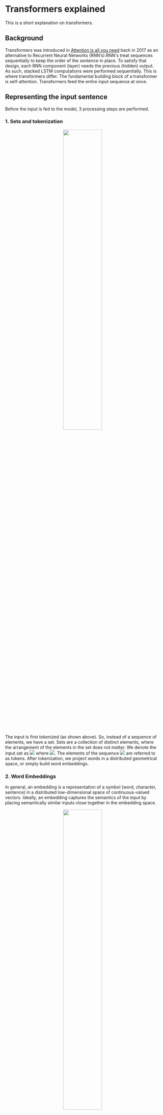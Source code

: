# Transformers explained

This is a short explanation on transformers. 

## Background
Transformers was introduced in [Attention is all you need](https://arxiv.org/abs/1706.03762) back in 2017 as an alternative to Recurrent Neural Networks (RNN’s).RNN's treat sequences sequentially to keep the order of the sentence in place. To satisfy that design, each RNN component (layer) needs the previous (hidden) output. As such, stacked LSTM computations were performed sequentially. This is where transformers differ. The fundamental building block of a transformer is self-attention. Transformers feed the entire input sequence at once.

## Representing the input sentence
Before the input is fed to the model, 3 processing  steps are performed. 

### 1. Sets and tokenization
<p align="center">
    <img src="https://theaisummer.com/static/c9a851690a62f1faaf054430ca35ab20/c7dcc/tokenization.png" style="width:50%">
</p>
The input is first tokenized (as shown above). So, instead of a sequence of elements, we have a set. Sets are a collection of distinct elements, where the arrangement of the elements in the set does not matter. We denote the input set as 
<img src="https://render.githubusercontent.com/render/math?math=X = x_1,x_2. \ldots, x_N"> where 
<img src="https://render.githubusercontent.com/render/math?math=x \in R^{N \times d_{in}}">. The elements of the sequence <img src="https://render.githubusercontent.com/render/math?math=x_i"> are referred to as tokens.
After tokenization, we project words in a distributed geometrical space, or simply build word embeddings.


### 2. Word Embeddings
In general, an embedding is a representation of a symbol (word, character, sentence) in a distributed low-dimensional space of continuous-valued vectors. Ideally, an embedding captures the semantics of the input by placing semantically similar inputs close together in the embedding space.


<p align="center">
    <img src="https://media2.giphy.com/media/p5MMLRVr2Om34WU9pg/giphy.gif?cid=790b7611128d6740994480011c0c936275431bd1844f4e51&rid=giphy.gif&ct=g" style="width:50%">
</p>

We will now provide some notion of order in the set through positional encodings.

### 3. Positional encodings
When you convert a sequence into a set (tokenization), you lose the notion of order. Since transformers process sequences as sets, they are, in theory, permutation invariant. Officially, positional encoding is a set of small constants, which are added to the word embedding vector before the first self-attention layer. 

We try to provide some context to each word (token). o if the same word appears in a different position, the actual representation will be slightly different, depending on where it appears in the input sentence.

<p align="center">
    <img src="https://theaisummer.com/static/257848131da90edbf099aa8c4bf392c4/27524/input-processing-tokenization-embedding.png" style="width:40%">
</p>

In the transformer paper, the authors came up with the sinusoidal function for the positional encoding. The sine function tells the model to pay attention to a particular wavelength <img src="https://render.githubusercontent.com/render/math?math=\lambda">. Given a signal <img src="https://render.githubusercontent.com/render/math?math=y(x) = \sin (k x)y(x)=sin(kx)"> the wavelength will be <img src="https://render.githubusercontent.com/render/math?math=k = \frac{2 \pi}{\lambda}">. In our case the λ will be dependent on the position in the sentence. i is used to distinguish between odd and even positions.

Mathematically:
<p align="center">
    <img src="https://render.githubusercontent.com/render/math?math=PE(pos,2i)=\sin(\frac{pos}{10000^{2i/512}})" style="width:30%">
</p>
<p align="center">
    <img src="https://render.githubusercontent.com/render/math?math=PE(pos,{2*i} *plus* {1})=\cos(\frac{pos}{10000^{2i/512}})" style="width:35%">
</p>
where  <img src="https://render.githubusercontent.com/render/math?math=512 = d_{model}">, which is the dimensionality of the embedding vectors. Below is a @D visualization of a positional encoding.


<p align="center">
    <img src="https://theaisummer.com/static/a662e9c10a5401d1bd1ccdce52dfdbd6/c1b63/positional-encoding.png" style="width:60%">
</p>

This is in contrast to recurrent models, where we have an order but we are struggling to pay attention to tokens that are not close enough.

## Fundamental concepts of the Transformer
We now provide some necessary background information needed to understand some ideas introduced within the transformer architecture. 
### Feature-based attention: The Key, Value, and Query
Key-value-query concepts come from information retrieval systems.This concept is important to grasp. Let's take youtube search as an example.

When you search (**query**) for a particular video, the search engine will map your query against a set of video titles, descriptions, etc. (**keys**) associated with stored videos. The algorithm then returns the best matched videos (**values**). This is the foundation of content/**feature-based lookup**.

<p align="center">
    <img src="https://theaisummer.com/static/2e000851b686eb35c6c3c06522437715/26a94/attention-as-database-query.png" style="width:60%">
</p>

In the single video retrieval example, the attention is the choice of the video with a maximum relevance score. But we can relax this idea. To this end, the main difference between attention and retrieval systems is that we introduce a more abstract and smooth notion of ‘retrieving’ an object. By defining a degree of similarity (weight) between our representations (videos for youtube) we can weight our query. Instead of choosing where to look according to the position within a sequence, we now attend to the content that we wanna look at. 

We use the **keys** to define the attention weights to look at the data and the values as the information that we will actually get. For the so-called mapping, we need to quantify similarity, that we will be seeing next.


### Vector similarity in high dimensional spaces
In geometry, the **inner vector product** is interpreted as a vector projection. One way to define vector similarity is by computing the normalized inner product. In low dimensional space, like the 2D example below, this would correspond to the cosine value.
<p align="center">
    <img src="https://theaisummer.com/static/ebfe1b1dbab018e608a77f85457e52db/16caa/vector-similarity.png" style="width:24%">
</p>
Mathematically:
<p align="center">
    <img src="https://render.githubusercontent.com/render/math?math=sim(a,b)=\cos(a,b)=\frac{a b}{|a||b|}=\frac{1}{s}*a b" style="width:35%">
</p>
We can associate the similarity between vectors that represent anything (i.e. animals) by calculating the scaled dot product, namely the cosine of the angle.

In transformers, this is the most basic operation and is handled by the self-attention layer as we’ll see.


## Self-Attention: The Transformer encoder
''Self-attention, sometimes called intra-attention, is an attention mechanism relating different positions of a single sequence in order to compute a representation of the sequence.” ~ Ashish Vaswani et al. [2] from Google Brain''

Self-attention enables us to find correlations between different words of the input indicating the syntactic and contextual structure of the sentence.

Let’s take the input sequence “Hello I love you” for example. A trained self-attention layer will associate the word “love” with the words ‘I” and “you” with a higher weight than the word “Hello”. From linguistics, we know that these words share a subject-verb-object relationship and that’s an intuitive way to understand what self-attention will capture.

<p align="center">
    <img src="https://theaisummer.com/static/4022cf02281d234e0e85fa44ad08b4e2/9f933/self-attention-probability-score-matrix.png" style="width:30%">
</p>

In practice, the Transformer uses 3 different representations: the Queries, Keys and Values of the embedding matrix. This can easily be done by multiplying our input <img src="https://render.githubusercontent.com/render/math?math=X \in R^{N \times d_k}"> with 3 different weight matrices <img src="https://render.githubusercontent.com/render/math?math=W_Q, W_K  \text{ and } W_V \in R^{d_k \times d_{model}}">. This is just a matrix multiplication in the original word embeddings. The resulted dimension will be smaller: <img src="https://render.githubusercontent.com/render/math?math=d_k > d_{model}">.


<p align="center">
    <img src="https://theaisummer.com/static/56773616d30b9dcb31aa792f2d701276/c1b63/key-query-value.png" style="width:70%">
</p>

Having the Query, Value and Key matrices, we can now apply the self-attention layer as:

<p align="center">
    <img src="https://render.githubusercontent.com/render/math?math=\text{Attention}(Q,K,V)=\softmax(\frac{QK^T}{\sqrt{d_k}})V" style="width:35%">
</p>

In the original paper, the scaled dot-product attention was chosen as a scoring function to represent the correlation between two words (the attention weight). Note that we can also utilize another similarity function. The <img src="https://render.githubusercontent.com/render/math?math=\sqrt{d_{k}}"> is here simply as a scaling factor to make sure that the vectors won’t explode.


Following the database-query paradigm we introduced before, this term simply finds the similarity of the searching query with an entry in a database. Finally, we apply a softmax function to get the final attention weights as a probability distribution.

Remember that we have distinguished the Keys (K) from the Values (V) as distinct representations. Thus, the final representation is the self-attention matrix <img src="https://render.githubusercontent.com/render/math?math=\softmax\left(\frac{\textbf{Q} \textbf{K}^{T}}{\sqrt{d_{k}}}\right)"> multiplied with the Value (V) matrix. 

You can think of the attention matrix as where to look and the value matrix as what I actually want to get.

In the context of vector similarity, we have matrices instead of vectors and as a result matrix multiplications. We also don;t scale down by vector magnitude but by matrix size (d_k), which is the number of words in the sentence.

The next steps are normalization and skip connections, similar to processing a tensor after convolution or recurrency. 

## Short residual skip connections
Skip connections give a transformer a tiny ability to allow the representations of different levels of processing to interact. With the forming of multiple paths, we can “pass” our higher-level understanding of the last layers to the previous layers.  This allows us to re-modulate how we understand the input. For more information on [skip connections](https://theaisummer.com/skip-connections/).

## Layer normalization
In Layer Normalization (LN), the mean and variance are computed across channels and spatial dims. In language, each word is a vector. Since we are dealing with vectors we only have one spatial dimension.

<p align="center">
    <img src="https://render.githubusercontent.com/render/math?math=\mu_{n}=\frac{1}{K} \sum_{k=1}^{K} x_{nk}" style="width:18%">
</p>
<br>
<p align="center">
    <img src="https://render.githubusercontent.com/render/math?math=\sigma_{n}^{2}=\frac{1}{K} \sum_{k=1}^{K}\left(x_{nk}-\mu_{n}\right)^{2}" style="width:25%">
</p>
<br>
<p align="center">
    <img src="https://render.githubusercontent.com/render/math?math=\hat{x}_{nk}= \frac{x_{nk}-\mu_{n}}{\sqrt{\sigma_{n}^{2} *plus* \epsilon}}, \hat{x}_{nk} \in R" style="width:25%">
</p>

<br>
<p align="center">
    <img src="https://render.githubusercontent.com/render/math?math=\mathrm{LN}_{\gamma, \beta}\left(x_{n}\right) =\gamma \hat{x}_{n} *plus*\beta ,x_{n} \in R^{K}" style="width:30%">
</p>
<br>
In a 4D tensor with merged spatial dimensions, we can visualize this with the following figure:

<p align="center">
    <img src="https://theaisummer.com/static/3ed7199184645f3e632d17ab6441244f/63a68/layer-norm.png" style="width:40%">
</p>

After applying a [normalization](https://theaisummer.com/normalization/) layer and forming a residual skip connection we are here:

<p align="center">
    <img src="https://theaisummer.com/static/f6068bcb3559a017af003c2bde071bcf/e3b18/encoders-attention-with-normalizarion.png" style="width:30%">
</p>

Even though this could be a stand-alone building block, the creators of the transformer add another linear layer on top and renormalize it along with another skip connection.

## Linear layer
linear layer (PyTorch), dense layer (Keras), feed-forward layer (old ML books), fully connected layer. We will simply say linear layer which is:

<p align="center">
    <img src="https://render.githubusercontent.com/render/math?math=y = xW^T+b" style="width:10%">
</p>

Where **W** is a matrix and **x,y,b** are vectors. They add two linear layers with dropout and non-linearities in between.

```
import torch.nn as nn
dim = 512
dim_linear_block = 512*4

linear = nn.Sequential(
    nn.Linear(dim, dim_linear_block),
    nn.ReLU,
    nn.Dropout(dropout),
    nn.Linear(dim_linear_block, dim),
    nn.Dropout(dropout))
```

The main intuition is that they project the output of self-attention in a higher dimensional space (X4 in the paper). This solves bad initializations and rank collapse. We will depict it in the diagrams simply as Linear.

This (almost) concludes encoder part of the transformer with N such building blocks, as depicted below:

<p align="center">
    <img src="https://theaisummer.com/static/dc71435f329458ee5cc09cb2ea09ebf8/7bc0b/encoder-without-multi-head.png" style="width:30%">
</p>

The final aspect to explore is multi-head attention

## The core building block: Multi-head attention and parallel implementation

In the original paper, the authors expand on the idea of self-attention to multi-head attention. In essence, we run through the attention mechanism several times.

Each time, we map the independent set of Key, Query, Value matrices into different lower dimensional spaces and compute the attention there (the output is called a “head”). The mapping is achieved by multiplying each matrix with a separate weight matrix, denoted as <img src="https://render.githubusercontent.com/render/math?math=W_i^K, W_i^Q, W_i^V \in R^{d_model \times d_k}">.

To compensate for the extra complexity, the output vector size is divided by the number of heads. Specifically, in the vanilla transformer, they use <img src="https://render.githubusercontent.com/render/math?math=d_{model}=512d"> model and h=8 heads, which gives us vector representations of 64. Now, the model has multiple independent paths (ways) to understand the input.

The heads are then concatenated and transformed using a square weight matrix <img src="https://render.githubusercontent.com/render/math?math=W^O \in R^{d_{model} \times d_{model}}"> since <img src="https://render.githubusercontent.com/render/math?math=d_{model} = hd_k">

Putting this together we get:

<p align="center">
    <img src="https://render.githubusercontent.com/render/math?math=\text{MultiHead}(Q,K,V) = \text{concat}(head_1, head_2, \ldots, head_h)W^O" style="width:47%">
</p>
where
<p align="center">
    <img src="https://render.githubusercontent.com/render/math?math=head_i = \text{Attention}(QW_i^Q,KW_i^K,VW_i^V)" style="width:30%">
</p>
where again
<p align="center">
    <img src="https://render.githubusercontent.com/render/math?math=QW_i^Q,KW_i^K,VW_i^V \in R^{d_{model}\times d_k}" style="width:25%">
</p>

Since heads are independent from each other, we can perform the self-attention computation in parallel on different workers:

<p align="center">
    <img src="https://theaisummer.com/static/9dc2e417714211a5166ece483b862d75/442cb/parallel-multi-head-attention.png" style="width:60%">
</p>

The intuition behind multihead attention is that it allows us to attend to different parts of the sequence differently each time. This practically means that:
- The model can better capture **positional information** because each head will attend to different segments of the input. The combination of them will give us a more robust representation.
- Each head will capture different contextual information as well, by correlating words in a unique manner.


''Multi-head attention allows the model to jointly attend to information from different representation subspaces at different positions. With a single attention head, averaging inhibits this.''

We will depict Multi-head self-attention in our diagrams like this:

<p align="center">
    <img src="https://theaisummer.com/static/bba48bd14e38ede88ac1cacd8a638d6d/a4078/multi-head-attention.png" style="width:30%">
</p>

Helpful resource on multihead attention: [Pytorch implementation using the einsum notation.](https://theaisummer.com/einsum-attention/)

## Summuary of encoder
Input is processed in 3 steps:
1. Word embeddings of the input sentence are computed simultaneously.
2. Positional encodings are then applied to each embedding resulting in word vectors that also include positional information.
3. The word vectors are passed to the first encoder block.

Each block consists of the following layers in the same order:
1. A multi-head self-attention layer to find correlations between each word

2. A normalization layer

3. A residual connection around the previous two sublayers

4. A linear layer

5. A second normalization layer

6. A second residual connection

Note that the above block can be replicated several times to form the Encoder. In the original paper, the encoder composed of 6 identical blocks.

<p align="center">
    <img src="https://theaisummer.com/static/18072c01858310b080b3b6d9b4950175/e45a9/encoder.png" style="width:30%">
</p>

## The decoder
The decoder consists of all the aforementioned components plus two novel ones. As before:

1. The output sequence is fed in its entirety and word embeddings are computed

2. Positional encoding are again applied

3. And the vectors are passed to the first Decoder block

Each decoder block includes:

1. A Masked multi-head self-attention layer

2. A normalization layer followed by a residual connection

3. A new multi-head attention layer (known as Encoder-Decoder attention)

4. A second normalization layer and a residual connection

5. A linear layer and a third residual connection

The decoder block appears again 6 times. The final output is transformed through a final linear layer and the output probabilities are calculated with the standard softmax function.

<p align="center">
    <img src="https://theaisummer.com/static/7d6c2aa7af90f14cf44d533cbf88726e/8ff13/decoder.png" style="width:30%">
</p>

The output probabilities predict the next token in the output sentence. How? In essence, we assign a probability to each word in the French language and we simply keep the one with the highest score.

To put things into perspective, the original model was trained on the WMT 2014 English-French dataset consisting of 36M sentences and 32000 tokens.

While most concepts of the decoder are already familiar, there are two more that we need to discuss. Let’s start with the Masked multi-head self-attention layer.

## Masked Multi-head attention

In case you haven’t realized, in the decoding stage, we predict one word (token) after another. In such NLP problems like machine translation, sequential token prediction is unavoidable. As a result, the self-attention layer needs to be modified in order to consider only the output sentence that has been generated so far.

In our translation example, the input of the decoder on the third pass will be “Bonjour”, “je” … …”.

As you can tell, the difference here is that we don’t know the whole sentence because it hasn’t been produced yet. That’s why we need to disregard the unknown words. Otherwise, the model would just copy the next word! To achieve this, we mask the next word embeddings (by setting them to −inf).

Mathematically we have:

<p align="center">
    <img src="https://render.githubusercontent.com/render/math?math=\text{MaskedAttention}(Q,K,V) = \softmax(\frac{QK^T*plus*M}{\sqrt{d_k}})V" style="width:45%">
</p>

where the matrix M (mask) consists of zeros and -inf. Zeros will become ones with the exponential while infinities become zeros. 

This effectively has the same effect as removing the corresponding connection. The remaining principles are exactly the same as the encoder’s attention. And once again, we can implement them in parallel to speed up the computations.

Obviously, the mask will change for every new token we compute.

## Encoder-Decoder attention:
This is actually where the decoder processes the encoded representation. The attention matrix generated by the encoder is passed to another attention layer alongside the result of the previous Masked Multi-head attention block.

The intuition behind the encoder-decoder attention layer is to combine the input and output sentence. The encoder’s output encapsulates the final embedding of the input sentence. It is like our database. So we will use the encoder output to produce the Key and Value matrices. On the other hand, the output of the Masked Multi-head attention block contains the so far generated new sentence and is represented as the Query matrix in the attention layer. Again, it is the “search” in the database.

''The encoder-decoder attention is trained to associate the input sentence with the corresponding output word.''
It will eventually determine how related each English word is with respect to the French words. This is essentially where the mapping between English and French is happening.


Notice that the output of the last block of the encoder will be used in each decoder block.


## Why the transformer architecture works so well
1. **Distributed and independent representations at each block**: Each transformer block has h=8 contextualized representations. Intuitively, you can think of it as the multiple feature maps of a convolution layer that capture different features from the image. The difference with convolutions is that here we have multiple views (linear reprojections) to other spaces. This is of course possible by initially representing words as vectors in a euclidean space (and not as discrete symbols).
2. **The meaning heavily depends on the context**: This is exactly what self-attention is all about! We associate relationships between word representation expressed by the attention weights. There is no notion of locality since we naturally let the model make global associations.
3. **Multiple encoder and decoder blocks**: With more layers, the model makes more abstract representations. Similar to stacking recurrent or convolution blocks we can stack multiple transformer blocks. The first block associates word-vector pairs, the second pairs of pairs, the third of pairs of pairs of pairs, and so on. In parallel, the multiple heads focus on different segments of the pairs. This is analogous to the receptive field but in terms of pairs of distributed representations.
4. **Combination of high and low-level information**: Skip-connections enable top-down understanding to flow back with the multiple gradient paths that flow backward.

## Self-attention VS linear layers VS convolutions
What is the difference between attention and a feedforward layer? Don't linear layers do exactly the same operations to an input vector as attention? No, You see the values of the self-attention weights are computed on the fly. They are data-dependent dynamic weights because they change dynamically in response to the data (fast weights).

For example, each word in the translated sequence (Bonjour, je t’aime) will attend differently with respect to the input.

On the other hand, the weights of a feedforward (linear) layer change very slowly with stochastic gradient descent. In convolutions, we further constrict the (slow) weight to have a fixed size, namely the kernel size.


### Attention in more detail:
Query vector is compared to a set of Key vectors and see how similar/compatible they are. Each Key vector comes paired with a value vector. They greater the compatibility of a given key with a query, the greater influence the corresponding value will have on the output of the attention mechanism. All Query, Keys and Values matrices are learned during training. 

For each head of multi-head attention, the following happens:
- Each word in the input sequence is assigned a embedding. From each embedding, a key , query and value vector is extracted through linear transformations. 
- Compatibility between Keys and Query matrices are determined through dot-product-attention. A greater dot product implies greater compatibility. We achieve a alpha vector of length the same size as the input sequence. This is a set of unnormalized weights and are normalized through a softmax, but first rescaled by the dimensionality of the query and key vectors d_k. This is done since the performance seems to suffer for larger values of d_k. This is hypothesized to be due to the softmax's gradient vanishing for high magnitude input. Variance of fot product grows with d_k and softmax gradient eventually vanishes. Thus dividing by the standard deviation helps counteract this. 

<p align="center">
    <img src="https://render.githubusercontent.com/render/math?math=<\alpha_0, \alpha_1, \ldots, \alpha_n> = \softmax(\frac{<\alpha_0, \alpha_1, \ldots, \alpha_n>}{\sqrt{d_k}})" style="width:45%">
</p>

- Once the attention weights are normalized, we create a linear combination of the value vectors and is the output of the attention mechanism. 
  <p align="center">
    <img src="https://render.githubusercontent.com/render/math?math=\alpha_0 \times v_0 *plus* \alpha_1 \times v_1*plus* \ldots *plus*\alpha_n \times v_n " style="width:45%">
</p>
- This is used as an updated representation of the word. But, this is done for every word (in parallel)
- This is done in parallel, by stacking the Q, K and V, vectors in matrices
<p align="center">
    <img src="https://render.githubusercontent.com/render/math?math=\text{Attention}(Q,K,V) = \softmax(\frac{QK^T}{\sqrt{d_k}})V" style="width:40%">
</p>
- The output is a matrix, where each row is an updated representation for the word in the corresponding row position. 
- Attention is interpretable since we can observe the attention weights. We can determine the learned semantic structure of a sentence (in the case of text input).
- This is only for a single attention head. If only one head is used, the linear combination of value vectors leads to a averaging affect that limits the resolution of the learned representation. To alleviate this, authors proposed using multiple attention heads that can learn different representations simultaneously.
- For h attention heads, we'll have h sets of learned projection matrices W_i^Q,W_i^V,W_i^K of dimension D x d_k for Q and K. D=d_model which is the embedding dimensionality. And D x d_v for V, d_v (value dimensionality is often set to d_k)
- The multihead attention block computes the original attention block h times

<p align="center">
    <img src="https://render.githubusercontent.com/render/math?math=\text{MultiHead}(Q,K,V) = Concat(head_1. head_2, \ldots, head_h)W^O" style="width:45%">
</p>
where
<p align="center">
    <img src="https://render.githubusercontent.com/render/math?math=\text{head}_i = \text{Attention}(QW_i^Q,KW_i^K, VW_i^V)" style="width:35%">
</p>
- Q, K and V are identical (stacked word representations at a given layer). The h output matrices are concatenated and then multiplied by another weight matrix W^O to linearly project the learned representations back to the original embedding dimensionality.
- In the paper d_k = d_v = D/h and W^O = D x D
- Note that multihead attention does not process the input sequentially. So how does it take order into account?


### Positional Encoding in more detail:
- Similar to how each word token is mapped to a fixed sized vector embedding. Position tokens are assigned for this reason
- One way of doing this is by learnable lookup table for position tokens, the authors however proposed a handcrafted fixed encoding scheme

<p align="center">
    <img src="https://render.githubusercontent.com/render/math?math=PE(pos,2i)=\sin(\frac{pos}{10000^{2i/D}})" style="width:30%">
</p>
<p align="center">
    <img src="https://render.githubusercontent.com/render/math?math=PE(pos,{2*i} *plus* {1})=\cos(\frac{pos}{10000^{2i/D}})" style="width:35%">
</p>

where D = 512. 
- Each dimension follows a sinusoidal curve. Increasing in frequency as the dimension index i increases. Even dimension follows a sine curve and off an cosine curve. 

<p align="center">
    <img src="https://theaisummer.com/static/a662e9c10a5401d1bd1ccdce52dfdbd6/c1b63/positional-encoding.png" style="width:80%">
</p>
y-axis is pos and x-axis is i. As we go down the y-axis we alternative between light and dark (high and low numerical values), but at slower rates for greater dimensions. the authors make the case that this handcrafted encodings not only represent not only encode global position (since each vector is unique), but also relative positioning. Take the position at position t, the positional encoding at position t + k for some fixed offset k, can be computed as a linear function of the encoding at position t. The authors also make the case that these fixed encodings can potentionally let the model extrapolate to longer sequences during deployment than those encoutered during training.  Tha authors also state that the fixed and learned encoding routes led to the same performance. 

Positional encodings have the same dim as input embeddings and are summed before feeding to the encoder.


## Resources
- Vaswani, A., Shazeer, N., Parmar, N., Uszkoreit, J., Jones, L., Gomez, A. N., ... & Polosukhin, I. (2017). [Attention is all you need](https://scholar.google.com/scholar_url?url=https://papers.nips.cc/paper/7181-attention-is-all-you-need.pdf&hl=en&sa=T&oi=gsb-gga&ct=res&cd=0&d=2960712678066186980&ei=RSB_X4-XNeiOy9YP_6W9oAo&scisig=AAGBfm1BT0D5TrbyR7oR4v3lmmVXXipXoA). In Advances in neural information processing systems (pp. 5998-6008).
- DeepMind’s deep learning videos 2020 with UCL, Lecture: [Deep Learning for Natural Language Processing, Felix Hill](https://www.youtube.com/watch?v=8zAP2qWAsKg&t=2410s&ab_channel=DeepMind)
- [How Transformers work in deep learning and NLP: an intuitive introduction](https://theaisummer.com/transformer/)
  
